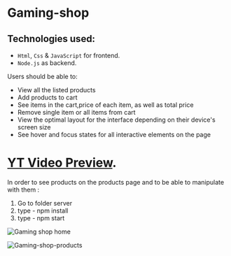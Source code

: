 # Gaming-shop

## Technologies used:

- `Html`, `Css` & `JavaScript` for frontend.
- `Node.js` as backend.

Users should be able to:

- View all the listed products
- Add products to cart
- See items in the cart,price of each item, as well as total price
- Remove single item or all items from cart
- View the optimal layout for the interface depending on their device's screen size
- See hover and focus states for all interactive elements on the page

# [YT Video Preview](https://www.youtube.com/watch?v=nC3rv26wWvM).
In order to see products on the products page and to be able to manipulate with them :  
1. Go to folder server 
2. type - npm install 
3. type - npm start 

![Gaming shop home](https://user-images.githubusercontent.com/95870159/192088043-84ee102f-9e29-41fc-ac6c-5f8da5b1b072.png)

![Gaming-shop-products](https://user-images.githubusercontent.com/95870159/192088088-ac58cf2a-b847-4827-928e-6621d9023ca0.png)
